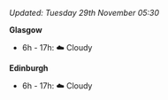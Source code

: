 *Updated: Tuesday 29th November 05:30*

**Glasgow**

* 6h - 17h: :cloud: Cloudy

**Edinburgh**

* 6h - 17h: :cloud: Cloudy
